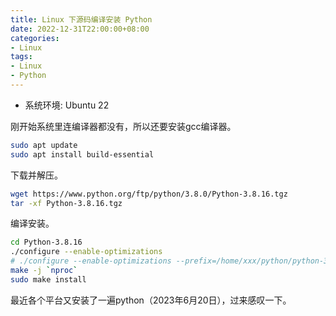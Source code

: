 ```yaml
---
title: Linux 下源码编译安装 Python
date: 2022-12-31T22:00:00+08:00
categories: 
- Linux
tags:
- Linux
- Python
---
```



* 系统环境: Ubuntu 22

刚开始系统里连编译器都没有，所以还要安装gcc编译器。

```bash
sudo apt update
sudo apt install build-essential
```

下载并解压。

```bash
wget https://www.python.org/ftp/python/3.8.0/Python-3.8.16.tgz
tar -xf Python-3.8.16.tgz
```

编译安装。

```bash
cd Python-3.8.16
./configure --enable-optimizations
# ./configure --enable-optimizations --prefix=/home/xxx/python/python-3.8.16
make -j `nproc`
sudo make install
```

最近各个平台又安装了一遍python（2023年6月20日），过来感叹一下。
